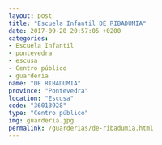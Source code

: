 ```yaml
---
layout: post
title: "Escuela Infantil DE RIBADUMIA"
date: 2017-09-20 20:57:05 +0200
categories:
- Escuela Infantil
- pontevedra
- escusa
- Centro público
- guarderia
name: "DE RIBADUMIA"
province: "Pontevedra"
location: "Escusa"
code: "36013928"
type: "Centro público"
img: guarderia.jpg
permalink: /guarderias/de-ribadumia.html
---
```

